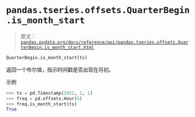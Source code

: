 # `pandas.tseries.offsets.QuarterBegin.is_month_start`

> 原文：[`pandas.pydata.org/docs/reference/api/pandas.tseries.offsets.QuarterBegin.is_month_start.html`](https://pandas.pydata.org/docs/reference/api/pandas.tseries.offsets.QuarterBegin.is_month_start.html)

```py
QuarterBegin.is_month_start(ts)
```

返回一个布尔值，指示时间戳是否出现在月初。

示例

```py
>>> ts = pd.Timestamp(2022, 1, 1)
>>> freq = pd.offsets.Hour(5)
>>> freq.is_month_start(ts)
True 
```
